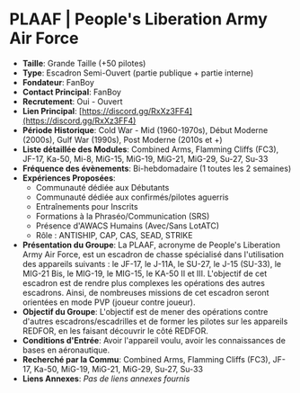 # PLAAF | People's Liberation Army Air Force

- **Taille**: Grande Taille (+50 pilotes)
- **Type**: Escadron Semi-Ouvert (partie publique + partie interne)
- **Fondateur**: FanBoy
- **Contact Principal**: FanBoy
- **Recrutement**: Oui - Ouvert
- **Lien Principal**: [https://discord.gg/RxXz3FF4](https://discord.gg/RxXz3FF4)
- **Période Historique**: Cold War - Mid (1960-1970s), Début Moderne (2000s), Gulf War (1990s), Post Moderne (2010s et +)
- **Liste détaillée des Modules**: Combined Arms, Flamming Cliffs (FC3), JF-17, Ka-50, Mi-8, MiG-15, MiG-19, MiG-21, MiG-29, Su-27, Su-33
- **Fréquence des évènements**: Bi-hebdomadaire (1 toutes les 2 semaines)
- **Expériences Proposées**:
  - Communauté dédiée aux Débutants
  - Communauté dédiée aux confirmés/pilotes aguerris
  - Entraînements pour Inscrits
  - Formations à la Phraséo/Communication (SRS)
  - Présence d'AWACS Humains (Avec/Sans LotATC)
  - Rôle : ANTISHIP, CAP, CAS, SEAD, STRIKE
- **Présentation du Groupe**: La PLAAF, acronyme de People's Liberation Army Air Force, est un escadron de chasse spécialisé dans l'utilisation des appareils suivants : le JF-17, le J-11A, le SU-27, le J-15 (SU-33), le MIG-21 Bis, le MIG-19, le MIG-15, le KA-50 II et III. L'objectif de cet escadron est de rendre plus complexes les opérations des autres escadrons. Ainsi, de nombreuses missions de cet escadron seront orientées en mode PVP (joueur contre joueur).
- **Objectif du Groupe**: L'objectif est de mener des opérations contre d'autres escadrons/escadrilles et de former les pilotes sur les appareils REDFOR, en les faisant découvrir le côté REDFOR.
- **Conditions d'Entrée**: Avoir l'appareil voulu, avoir les connaissances de bases en aéronautique.
- **Recherché par la Commu**: Combined Arms, Flamming Cliffs (FC3), JF-17, Ka-50, MiG-19, MiG-21, MiG-29, Su-27, Su-33
- **Liens Annexes**: *Pas de liens annexes fournis*